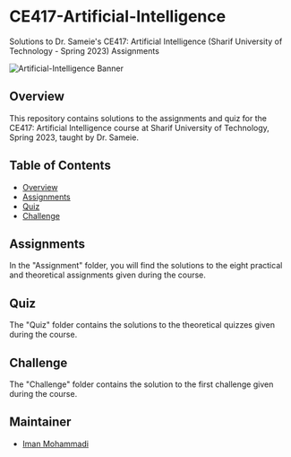 # CE417-Artificial-Intelligence
Solutions to Dr. Sameie's CE417: Artificial Intelligence (Sharif University of Technology - Spring 2023) Assignments

![Artificial-Intelligence Banner](https://github.com/Imanm02/CE417-Artificial-Intelligence/blob/main/Artificial-Intelligence-Background.jpg)

## Overview

This repository contains solutions to the assignments and quiz for the CE417: Artificial Intelligence course at Sharif University of Technology, Spring 2023, taught by Dr. Sameie.

## Table of Contents

- [Overview](#overview)
- [Assignments](#assignments)
- [Quiz](#quiz)
- [Challenge](#challenge)

## Assignments

In the "Assignment" folder, you will find the solutions to the eight practical and theoretical assignments given during the course.

## Quiz

The "Quiz" folder contains the solutions to the theoretical quizzes given during the course.

## Challenge

The "Challenge" folder contains the solution to the first challenge given during the course.

## Maintainer

- [Iman Mohammadi](https://github.com/Imanm02)
